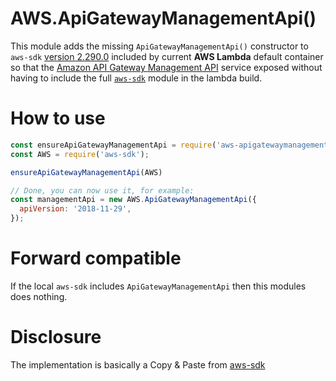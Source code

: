 # AWS.ApiGatewayManagementApi()

This module adds the missing `ApiGatewayManagementApi()` constructor to `aws-sdk` [version 2.290.0](https://docs.aws.amazon.com/lambda/latest/dg/lambda-runtimes.html) included by current **AWS Lambda** default container so that the [Amazon API Gateway Management API](https://docs.aws.amazon.com/AWSJavaScriptSDK/latest/AWS/ApiGatewayManagementApi.html) service exposed without having to include the full [`aws-sdk`](https://www.npmjs.com/package/aws-sdk) module in the lambda build.

# How to use

```js
const ensureApiGatewayManagementApi = require('aws-apigatewaymanagementapi')
const AWS = require('aws-sdk');

ensureApiGatewayManagementApi(AWS) 

// Done, you can now use it, for example:
const managementApi = new AWS.ApiGatewayManagementApi({
  apiVersion: '2018-11-29',
});
```

# Forward compatible

If the local `aws-sdk` includes `ApiGatewayManagementApi` then this modules does nothing.

# Disclosure

The implementation is basically a Copy & Paste from [aws-sdk](https://github.com/aws/aws-sdk-js)
